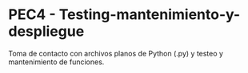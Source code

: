 # PEC4 - Testing-mantenimiento-y-despliegue
Toma de contacto con archivos planos de Python (.py) y testeo y mantenimiento de funciones.
